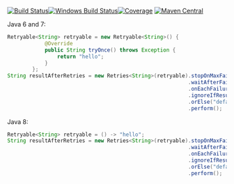 [![Build Status](https://travis-ci.org/alexpanov/retries.svg)](https://travis-ci.org/alexpanov/retries)[![Windows Build Status](https://ci.appveyor.com/api/projects/status/c7dnnthq4ksq3960/branch/master?svg=true)](https://ci.appveyor.com/project/alexpanov/retries/branch/master)[![Coverage](https://coveralls.io/repos/alexpanov/retries/badge.svg?branch=master&service=github)](https://coveralls.io/github/alexpanov/retries?branch=master)
[![Maven Central](https://maven-badges.herokuapp.com/maven-central/me.alexpanov/retries/badge.png)](https://maven-badges.herokuapp.com/maven-central/me.alexpanov/free-port-finder/)

Java 6 and 7:
```java
Retryable<String> retryable = new Retryable<String>() {
            @Override
            public String tryOnce() throws Exception {
                return "hello";
            }
        };
String resultAfterRetries = new Retries<String>(retryable).stopOnMaxFailures(1)
                                                          .waitAfterFailureAtLeast(10, TimeUnit.SECONDS)
                                                          .onEachFailureDo(new LogTheError())
                                                          .ignoreIfResult(new StartsWithLetterB())
                                                          .orElse("default value")
                                                          .perform();

```

Java 8:
```java
Retryable<String> retryable = () -> "hello";
String resultAfterRetries = new Retries<String>(retryable).stopOnMaxFailures(1)
                                                          .waitAfterFailureAtLeast(10, TimeUnit.SECONDS)
                                                          .onEachFailureDo(new LogTheError())
                                                          .ignoreIfResult(new StartsWithLetterB())
                                                          .orElse("default value")
                                                          .perform();

```
